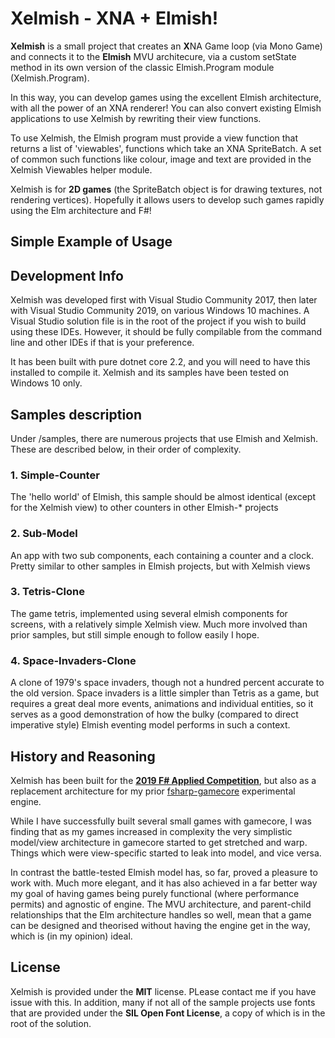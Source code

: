 # Xelmish - XNA + Elmish!

**Xelmish** is a small project that creates an **X**NA Game loop (via Mono Game) and connects it to the **Elmish** MVU architecure, via a custom setState method in its own version of the classic Elmish.Program module (Xelmish.Program). 

In this way, you can develop games using the excellent Elmish architecture, with all the power of an XNA renderer! You can also convert existing Elmish applications to use Xelmish by rewriting their view functions.

To use Xelmish, the Elmish program must provide a view function that returns a list of 'viewables', functions which take an XNA SpriteBatch. A set of common such functions like colour, image and text are provided in the Xelmish Viewables helper module.

Xelmish is for **2D games** (the SpriteBatch object is for drawing textures, not rendering vertices). Hopefully it allows users to develop such games rapidly using the Elm architecture and F#!

## Simple Example of Usage

## Development Info

Xelmish was developed first with Visual Studio Community 2017, then later with Visual Studio Community 2019, on various Windows 10 machines. A Visual Studio solution file is in the root of the project if you wish to build using these IDEs. However, it should be fully compilable from the command line and other IDEs if that is your preference.

It has been built with pure dotnet core 2.2, and you will need to have this installed to compile it. Xelmish and its samples have been tested on Windows 10 only.

## Samples description

Under /samples, there are numerous projects that use Elmish and Xelmish. These are described below, in their order of complexity.

### 1. Simple-Counter

The 'hello world' of Elmish, this sample should be almost identical (except for the Xelmish view) to other counters in other Elmish-* projects

### 2. Sub-Model

An app with two sub components, each containing a counter and a clock. Pretty similar to other samples in Elmish projects, but with Xelmish views

### 3. Tetris-Clone

The game tetris, implemented using several elmish components for screens, with a relatively simple Xelmish view. Much more involved than prior samples, but still simple enough to follow easily I hope.

### 4. Space-Invaders-Clone

A clone of 1979's space invaders, though not a hundred percent accurate to the old version. Space invaders is a little simpler than Tetris as a game, but requires a great deal more events, animations and individual entities, so it serves as a good demonstration of how the bulky (compared to direct imperative style) Elmish eventing model performs in such a context.

## History and Reasoning

Xelmish has been built for the **[2019 F# Applied Competition](http://foundation.fsharp.org/applied_fsharp_challenge)**, but also as a replacement architecture for my prior [fsharp-gamecore](https://github.com/ChrisPritchard/fsharp-gamecore) experimental engine. 

While I have successfully built several small games with gamecore, I was finding that as my games increased in complexity the very simplistic model/view architecture in gamecore started to get stretched and warp. Things which were view-specific started to leak into model, and vice versa. 

In contrast the battle-tested Elmish model has, so far, proved a pleasure to work with. Much more elegant, and it has also achieved in a far better way my goal of having games being purely functional (where performance permits) and agnostic of engine. The MVU architecture, and parent-child relationships that the Elm architecture handles so well, mean that a game can be designed and theorised without having the engine get in the way, which is (in my opinion) ideal.

## License

Xelmish is provided under the **MIT** license. PLease contact me if you have issue with this. In addition, many if not all of the sample projects use fonts that are provided under the **SIL Open Font License**, a copy of which is in the root of the solution.